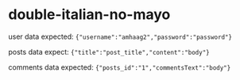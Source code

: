 # double-italian-no-mayo


user data expected:
`{"username":"amhaag2","password":"password"}`

posts data expect:
`{"title":"post_title","content":"body"}`

comments data expected:
`{"posts_id":"1","commentsText":"body"}` 
